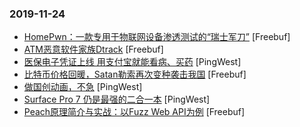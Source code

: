 ### 2019-11-24

* [HomePwn：一款专用于物联网设备渗透测试的“瑞士军刀”](https://www.freebuf.com/articles/terminal/218726.html) [Freebuf]
* [ATM恶意软件家族Dtrack](https://www.freebuf.com/articles/network/215831.html) [Freebuf]
* [医保电子凭证上线 用支付宝就能看病、买药](https://www.pingwest.com/w/198229) [PingWest]
* [比特币价格回暖，Satan勒索再次变种袭击我国](https://www.freebuf.com/news/219615.html) [Freebuf]
* [做国创动画，不急](https://www.pingwest.com/a/198149) [PingWest]
* [Surface Pro 7 仍是最强的二合一本](https://www.pingwest.com/a/197619) [PingWest]
* [Peach原理简介与实战：以Fuzz Web API为例](https://www.freebuf.com/sectool/219584.html) [Freebuf]
